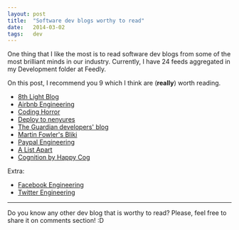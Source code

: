 ```yaml
---
layout: post
title:  "Software dev blogs worthy to read"
date:   2014-03-02
tags:   dev
---
```


One thing that I like the most is to read software dev blogs from some of the most brilliant minds in our industry. Currently, I have 24 feeds aggregated in my Development folder at Feedly.

On this post, I recommend you 9 which I think are (**really**) worth reading.

* [8th Light Blog](http://blog.8thlight.com)
* [Airbnb Engineering](http://nerds.airbnb.com)
* [Coding Horror](http://blog.codinghorror.com)
* [Deploy to nenyures](http://deploytonenyures.blogspot.com.es)
* [The Guardian developers' blog](http://www.theguardian.com/info/developer-blog)
* [Martin Fowler's Bliki](http://martinfowler.com/bliki/)
* [Paypal Engineering](http://www.paypal-engineering.com)
* [A List Apart](http://alistapart.com)
* [Cognition by Happy Cog](http://cognition.happycog.com)

Extra:

* [Facebook Engineering](https://code.facebook.com/posts/)
* [Twitter Engineering](https://engineering.twitter.com)

* * *

Do you know any other dev blog that is worthy to read? Please, feel free to share it on comments section! :D
